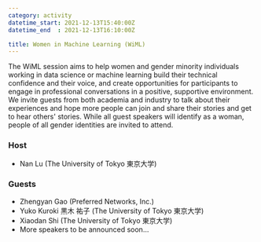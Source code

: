 ```yaml
---
category: activity
datetime_start: 2021-12-13T15:40:00Z
datetime_end  : 2021-12-13T16:10:00Z

title: Women in Machine Learning (WiML)
---
```


The WiML session aims to help women and gender minority individuals working in data science or machine learning build their technical confidence and their voice, and create opportunities for participants to engage in professional conversations in a positive, supportive environment.
We invite guests from both academia and industry to talk about their experiences and hope more people can join and share their stories and get to hear others' stories.
While all guest speakers will identify as a woman, people of all gender identities are invited to attend.

### Host

- Nan Lu (The University of Tokyo 東京大学)

### Guests

- Zhengyan Gao (Preferred Networks, Inc.)
- Yuko Kuroki 黒木 祐子 (The University of Tokyo 東京大学)
- Xiaodan Shi (The University of Tokyo 東京大学)
- More speakers to be announced soon...
